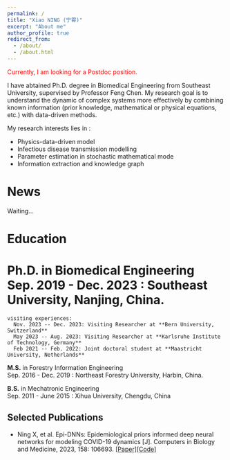 ```yaml
---
permalink: /
title: "Xiao NING (宁霄)"
excerpt: "About me"
author_profile: true
redirect_from: 
  - /about/
  - /about.html
---
```


<span style="color:red;">Currently, I am looking for a Postdoc position. </span>

I have abtained Ph.D. degree in Biomedical Engineering from Southeast University, supervised by Professor Feng Chen.
My research goal is to understand the dynamic of complex systems more effectively by combining known information (prior knowledge, mathematical or physical equations, etc.) with data-driven methods.
<!-- Prior to that, I received my Ph.D. Degree from University of Munich in 2022, advised by xxx. -->
<!-- I am interested in Physics-guide deep learning, dynamic model, and Bayesian inference. -->
My research interests lies in :
* Physics-data-driven model
* Infectious disease transmission modelling
* Parameter estimation in stochastic mathematical mode
* Information extraction and knowledge graph

News
======
Waiting...

Education
======
**Ph.D.** in Biomedical Engineering  
  Sep. 2019 - Dec. 2023 : **Southeast University, Nanjing, China.**
  ====== 
    visiting experiences:
      Nov. 2023 -- Dec. 2023: Visiting Researcher at **Bern University, Switzerland**    
      May 2023 -- Aug. 2023: Visiting Researcher at **Karlsruhe Institute of Technology, Germany**   
      Feb 2021 -- Feb. 2022: Joint doctoral student at **Maastricht University, Netherlands** 



**M.S.** in Forestry Information Engineering  
  Sep. 2016 - Dec. 2019 : Northeast Forestry University, Harbin, China.

**B.S.** in Mechatronic Engineering  
  Sep. 2011 - June 2015 : Xihua University, Chengdu, China


Selected Publications
------
* Ning X, et al. Epi-DNNs: Epidemiological priors informed deep neural networks for modeling COVID-19 dynamics [J]. Computers in Biology and Medicine, 2023, 158: 106693. [[Paper]](https://www.sciencedirect.com/science/article/pii/S0010482523001580)[[Code]]()


<!-- Ongoing Projcet
------
* Bayesian physics-informed neural networks for infectious disease transmission modelling.
* Biomeidcal information extraction from unstructed text. -->

<!-- For more info
------
If you are interested in my research, please feel free to contact me directly. -->
